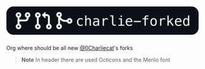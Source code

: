 # ![charlie-merged](https://github.com/charlie-forked/.github/raw/main/header.svg)

Org where should be all new [@0Charliecat](https://github.com/0Charliecat)'s forks

> **Note** 
> In header there are used Octicons and the Menlo font
